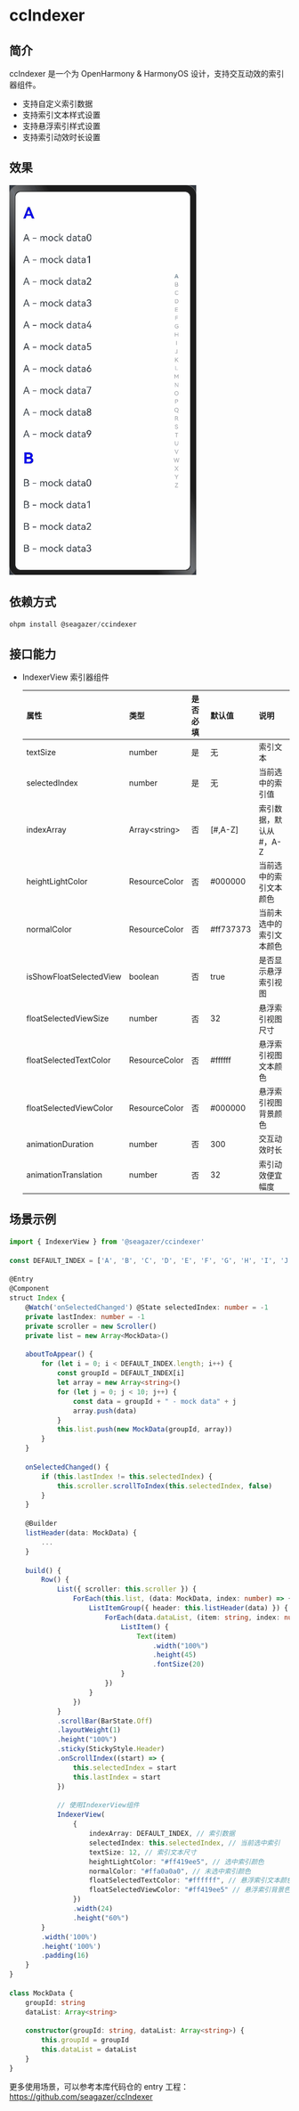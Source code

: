 # ccIndexer

## 简介

ccIndexer 是一个为 OpenHarmony & HarmonyOS 设计，支持交互动效的索引器组件。

- 支持自定义索引数据
- 支持索引文本样式设置
- 支持悬浮索引样式设置
- 支持索引动效时长设置

## 效果

![](./img/example.gif)

## 依赖方式

```ts
ohpm install @seagazer/ccindexer
```

## 接口能力

- IndexerView 索引器组件

  | 属性                    | 类型           | 是否必填 | 默认值    | 说明                     |
  | ----------------------- | -------------- | -------- | --------- | ------------------------ |
  | textSize                | number         | 是       | 无        | 索引文本                 |
  | selectedIndex           | number         | 是       | 无        | 当前选中的索引值         |
  | indexArray              | Array\<string> | 否       | [#,A-Z]   | 索引数据，默认从#，A-Z   |
  | heightLightColor        | ResourceColor  | 否       | #000000   | 当前选中的索引文本颜色   |
  | normalColor             | ResourceColor  | 否       | #ff737373 | 当前未选中的索引文本颜色 |
  | isShowFloatSelectedView | boolean        | 否       | true      | 是否显示悬浮索引视图     |
  | floatSelectedViewSize   | number         | 否       | 32        | 悬浮索引视图尺寸         |
  | floatSelectedTextColor  | ResourceColor  | 否       | #ffffff   | 悬浮索引视图文本颜色     |
  | floatSelectedViewColor  | ResourceColor  | 否       | #000000   | 悬浮索引视图背景颜色     |
  | animationDuration       | number         | 否       | 300       | 交互动效时长             |
  | animationTranslation    | number         | 否       | 32        | 索引动效便宜幅度         |

## 场景示例

```ts
import { IndexerView } from '@seagazer/ccindexer'

const DEFAULT_INDEX = ['A', 'B', 'C', 'D', 'E', 'F', 'G', 'H', 'I', 'J', 'K', 'L', 'M', 'N', 'O', 'P', 'Q', 'R', 'S', 'T', 'U', 'V', 'W', 'X', 'Y', 'Z']

@Entry
@Component
struct Index {
    @Watch('onSelectedChanged') @State selectedIndex: number = -1
    private lastIndex: number = -1
    private scroller = new Scroller()
    private list = new Array<MockData>()

    aboutToAppear() {
        for (let i = 0; i < DEFAULT_INDEX.length; i++) {
            const groupId = DEFAULT_INDEX[i]
            let array = new Array<string>()
            for (let j = 0; j < 10; j++) {
                const data = groupId + " - mock data" + j
                array.push(data)
            }
            this.list.push(new MockData(groupId, array))
        }
    }

    onSelectedChanged() {
        if (this.lastIndex != this.selectedIndex) {
            this.scroller.scrollToIndex(this.selectedIndex, false)
        }
    }

    @Builder
    listHeader(data: MockData) {
        ...
    }

    build() {
        Row() {
            List({ scroller: this.scroller }) {
                ForEach(this.list, (data: MockData, index: number) => {
                    ListItemGroup({ header: this.listHeader(data) }) {
                        ForEach(data.dataList, (item: string, index: number) => {
                            ListItem() {
                                Text(item)
                                    .width("100%")
                                    .height(45)
                                    .fontSize(20)
                            }
                        })
                    }
                })
            }
            .scrollBar(BarState.Off)
            .layoutWeight(1)
            .height("100%")
            .sticky(StickyStyle.Header)
            .onScrollIndex((start) => {
                this.selectedIndex = start
                this.lastIndex = start
            })

            // 使用IndexerView组件
            IndexerView(
                {
                    indexArray: DEFAULT_INDEX, // 索引数据
                    selectedIndex: this.selectedIndex, // 当前选中索引
                    textSize: 12, // 索引文本尺寸
                    heightLightColor: "#ff419ee5", // 选中索引颜色
                    normalColor: "#ffa0a0a0", // 未选中索引颜色
                    floatSelectedTextColor: "#ffffff", // 悬浮索引文本颜色
                    floatSelectedViewColor: "#ff419ee5" // 悬浮索引背景色
                })
                .width(24)
                .height("60%")
        }
        .width('100%')
        .height('100%')
        .padding(16)
    }
}

class MockData {
    groupId: string
    dataList: Array<string>

    constructor(groupId: string, dataList: Array<string>) {
        this.groupId = groupId
        this.dataList = dataList
    }
}
```

更多使用场景，可以参考本库代码仓的 entry 工程：
https://github.com/seagazer/ccIndexer
